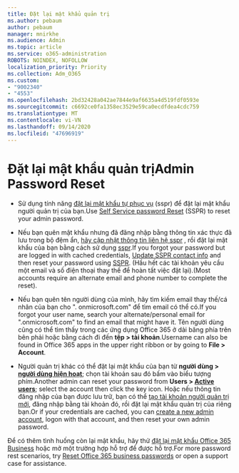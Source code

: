 ```yaml
---
title: Đặt lại mật khẩu quản trị
ms.author: pebaum
author: pebaum
manager: mnirkhe
ms.audience: Admin
ms.topic: article
ms.service: o365-administration
ROBOTS: NOINDEX, NOFOLLOW
localization_priority: Priority
ms.collection: Adm_O365
ms.custom:
- "9002340"
- "4553"
ms.openlocfilehash: 2bd32428a042ae7844e9af6635a4d519fdf0593e
ms.sourcegitcommit: c6692ce0fa1358ec3529e59ca0ecdfdea4cdc759
ms.translationtype: MT
ms.contentlocale: vi-VN
ms.lasthandoff: 09/14/2020
ms.locfileid: "47696919"
---
```

# <a name="admin-password-reset"></a><span data-ttu-id="83e5b-102">Đặt lại mật khẩu quản trị</span><span class="sxs-lookup"><span data-stu-id="83e5b-102">Admin Password Reset</span></span>

- <span data-ttu-id="83e5b-103">Sử dụng tính năng [đặt lại mật khẩu tự phục vụ](https://passwordreset.microsoftonline.com/) (sspr) để đặt lại mật khẩu người quản trị của bạn.</span><span class="sxs-lookup"><span data-stu-id="83e5b-103">Use [Self Service password Reset](https://passwordreset.microsoftonline.com/) (SSPR) to reset your admin password.</span></span>

- <span data-ttu-id="83e5b-104">Nếu bạn quên mật khẩu nhưng đã đăng nhập bằng thông tin xác thực đã lưu trong bộ đệm ẩn, [hãy cập nhật thông tin liên hệ sspr](https://go.microsoft.com/fwlink/?linkid=849451) , rồi đặt lại mật khẩu của bạn bằng cách sử dụng [sspr](https://passwordreset.microsoftonline.com/).</span><span class="sxs-lookup"><span data-stu-id="83e5b-104">If you forgot your password but are logged in with cached credentials, [Update SSPR contact info](https://go.microsoft.com/fwlink/?linkid=849451) and then reset your password using [SSPR](https://passwordreset.microsoftonline.com/).</span></span>  <span data-ttu-id="83e5b-105">(Hầu hết các tài khoản yêu cầu một email và số điện thoại thay thế để hoàn tất việc đặt lại).</span><span class="sxs-lookup"><span data-stu-id="83e5b-105">(Most accounts require an alternate email and phone number to complete the reset).</span></span>

- <span data-ttu-id="83e5b-106">Nếu bạn quên tên người dùng của mình, hãy tìm kiếm email thay thế/cá nhân của bạn cho ". onmicrosoft.com" để tìm email có thể có.</span><span class="sxs-lookup"><span data-stu-id="83e5b-106">If you forgot your user name, search your alternate/personal email for ".onmicrosoft.com" to find an email that might have it.</span></span>  <span data-ttu-id="83e5b-107">Tên người dùng cũng có thể tìm thấy trong các ứng dụng Office 365 ở dải băng phía trên bên phải hoặc bằng cách đi đến **tệp > tài khoản**.</span><span class="sxs-lookup"><span data-stu-id="83e5b-107">Username can also be found in Office 365 apps in the upper right ribbon or by going to **File > Account**.</span></span>

- <span data-ttu-id="83e5b-108">Người quản trị khác có thể đặt lại mật khẩu của bạn từ **người dùng > [người dùng hiện hoạt](https://portal.office.com/adminportal/home#/users)**; chọn tài khoản sau đó bấm vào biểu tượng phím.</span><span class="sxs-lookup"><span data-stu-id="83e5b-108">Another admin can reset your password from **Users > [Active users](https://portal.office.com/adminportal/home#/users)**; select the account then click the key icon.</span></span>  <span data-ttu-id="83e5b-109">Hoặc nếu thông tin đăng nhập của bạn được lưu trữ, bạn có thể [tạo tài khoản người quản trị mới](https://portal.office.com/adminportal/home#/users), đăng nhập bằng tài khoản đó, rồi đặt lại mật khẩu quản trị của riêng bạn.</span><span class="sxs-lookup"><span data-stu-id="83e5b-109">Or if your credentials are cached, you can [create a new admin account](https://portal.office.com/adminportal/home#/users), logon with that account, and then reset your own admin password.</span></span>

<span data-ttu-id="83e5b-110">Để có thêm tình huống còn lại mật khẩu, hãy thử [đặt lại mật khẩu Office 365 Business](https://docs.microsoft.com/microsoft-365/admin/add-users/reset-passwords) hoặc mở một trường hợp hỗ trợ để được hỗ trợ.</span><span class="sxs-lookup"><span data-stu-id="83e5b-110">For more password rest scenarios, try [Reset Office 365 business passwords](https://docs.microsoft.com/microsoft-365/admin/add-users/reset-passwords) or open a support case for assistance.</span></span>
